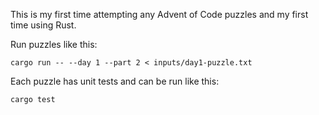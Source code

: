 This is my first time attempting any Advent of Code puzzles and my first time using Rust.

Run puzzles like this:

```
cargo run -- --day 1 --part 2 < inputs/day1-puzzle.txt
```

Each puzzle has unit tests and can be run like this:

```
cargo test
```
